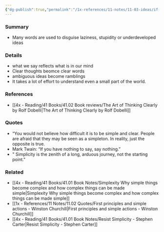 ```yaml
---
{"dg-publish":true,"permalink":"/1x-references/11-notes/11-03-ideas/if-you-have-nothing-to-say-say-nothing/","title":"If you have nothing to say say nothing","created":"2024-02-14T20:18:29.531+03:00","updated":"2024-02-14T20:18:29.531+03:00"}
---
```



### Summary
- Many words are used to disguise laziness, stupidity or underdeveloped ideas

### Details
- what we say reflects what is in our mind
- Clear thoughts beomce clear words
- ambiguous ideas become ramblings
- It takes a lot of effort to understand even a small part of the world.

### References
- [[4x - Reading/41 Books/41.02 Book reviews/The Art of Thinking Clearly by Rolf Dobelli\|The Art of Thinking Clearly by Rolf Dobelli]]

### Quotes
- “You would not believe how difficult it is to be simple and clear. People are afraid that they may be seen as a simpleton. In reality, just the opposite is true.
- Mark Twain: “If you have nothing to say, say nothing.”
- " Simplicity is the zenith of a long, arduous journey, not the starting point."

### Related
- [[4x - Reading/41 Books/41.01 Book Notes/Simplexity Why simple things become complex and how complex things can be made simple\|Simplexity Why simple things become complex and how complex things can be made simple]]
- [[1x - References/11 Notes/11.02 Quotes/First principles and simple actions - Winston Churchill\|First principles and simple actions - Winston Churchill]]
- [[4x - Reading/41 Books/41.01 Book Notes/Resist Simplicity - Stephen Carter\|Resist Simplicity - Stephen Carter]]